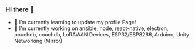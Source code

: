 ### Hi there 👋
- 🌱 I’m currently learning to update my profile Page!
- 🔭 I’m currently working on ansible, node, react-native, electron, pouchdb, couchdb, LoRAWAN Devices, ESP32/ESP8266, Arduino, Unity Networking (Mirror) 

<!--
**hansbickhofe/hansbickhofe** is a ✨ _special_ ✨ repository because its `README.md` (this file) appears on your GitHub profile.

Here are some ideas to get you started:

- 🔭 I’m currently working on ...
- 🌱 I’m currently learning ...
- 👯 I’m looking to collaborate on ...
- 🤔 I’m looking for help with ...
- 💬 Ask me about ...
- 📫 How to reach me: ...
- 😄 Pronouns: ...
- ⚡ Fun fact: ...
-->
